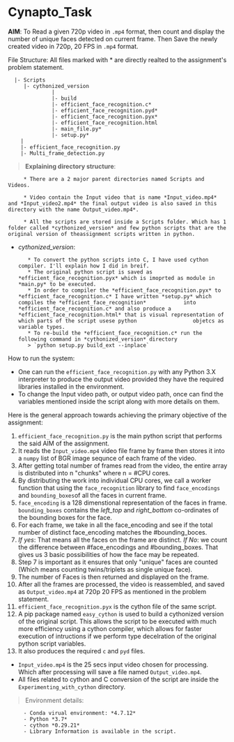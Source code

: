 # Cynapto_Task

**AIM**: To Read a given 720p video in `.mp4` format, then count and display the number of unique faces detected on current frame. Then Save the newly created 
         video in 720p, 20 FPS in `.mp4` format.
         
File Structure:
All files marked with * are directly realted to the assignment's problem statement.

      |- Scripts
         |- cythonized_version
                  |
                  |- build
                  |- efficient_face_recognition.c*
                  |- efficient_face_recognition.pyd*
                  |- efficient_face_recognition.pyx*
                  |- efficient_face_recognition.html
                  |- main_file.py*
                  |- setup.py*
        |
        |- efficient_face_recognition.py
        |- Multi_frame_detection.py
        
> **Explaining directory structure**:

         * There are a 2 major parent directories named Scripts and Videos.
         
         * Video contain the Input video that is name *Input_video.mp4* and *Input_video2.mp4* the final output video is also saved in this directory with the name Output_video.mp4*.
         
         * All the scripts are stored inside a Scripts folder. Which has 1 folder called *cythonized_version* and few python scripts that are the original version of theassignment scripts written in python.
         
- *cythonized_version*: 

         * To convert the python scripts into C, I have used cython compiler. I'll explain how I did in breif.
         * The original python script is saved as *efficient_face_recognition.pyx* which is imoprted as module in *main.py* to be executed.
         * In order to compiler the *efficient_face_recognition.pyx* to *efficient_face_recognition.c* I have written *setup.py* which compiles the *efficient_face_recognition*            into *efficient_face_recognition.c* and also produce a *efficient_face_recognition.html* that is visual representation of which parts of the script usese python                  objetcs as variable types.
         * To re-build the *efficient_face_recognition.c* run the following command in *cythonized_version* directory
         > `python setup.py build_ext --inplace`


How to run the system:

* One can run the `efficient_face_recognition.py` with any Python 3.X interpreter to produce the output video provided they have the required libraries installed in the           environment.
* To change the Input video path, or output video path, once can find the variables mentioned inside the script along with more details on them.
          
Here is the general approach towards achieving the primary objective of the assignment:

1. `efficient_face_recognition.py` is the main python script that performs the said AIM of the assignment. 
2. It reads the `Input_video.mp4` video file frame by frame then stores it into a `numpy` list of BGR image sequnce of each frame of the video.
3. After getting total number of frames read from the video, the entire array is distributed into n "chunks" where n = #CPU cores.
4. By distributing the work into individual CPU cores, we call a worker function that using the `face_recognition` library to find `face_encodings` and `bounding_boxes`of all      the faces in current frame.
5. `face_encoding` is a 128 dimenstional representation of the faces in frame. `bounding_boxes` contains the *left_top* and *right_bottom* co-ordinates of the bounding              boxes for      the face.
6. For each frame, we take in all the face_encoding and see if the total number of distinct face_encoding matches the #bounding_boces.
7. *If yes*: That means all the faces on the frame are distinct.
   *If No*: we count the difference between #face_encodings and #bounding_boxes. That gives us 3 basic possibilities of how the face may be repeated.
8. Step 7 is important as it ensures that only "unique" faces are counted (Which means counting twins/triplets as single unique face).
9. The number of Faces is then returned and displayed on the frame.
10. After all the frames are processed, the video is reassembled, and saved as `Output_video.mp4` at 720p 20 FPS as mentioned in the problem statement.
11. `efficient_face_recognition.pyx` is the cython file of the same script. 
12. A pip package named `easy_cython` is used to build a cythonized version of the original script. This allows the script to be executed with much more efficiency                  using a cython compiler, which allows for faster execution of intructions if we perform type decelration of the original python script variables.
13. It also produces the required `c` and `pyd` files.

* `Input_video.mp4` is the 25 secs input video chosen for processing. Which after processing will save a file named `Output_video.mp4`.
* All files related to cython and C conversion of the script are inside the `Experimenting_with_cython` directory.



> Environment details:

         - Conda virual environment: *4.7.12*
         - Python *3.7*
         - cython *0.29.21*
         - Library Information is available in the script.


